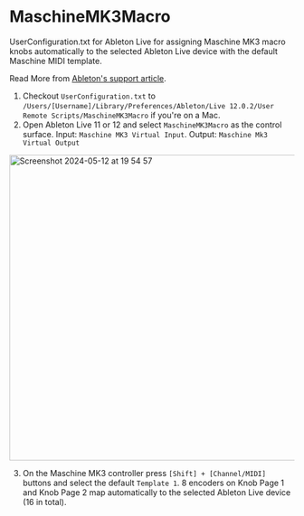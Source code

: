 # MaschineMK3Macro
UserConfiguration.txt for Ableton Live for assigning Maschine MK3 macro knobs automatically to the selected Ableton Live device with the default Maschine MIDI template.

Read More from [Ableton's support article](https://help.ableton.com/hc/en-us/articles/206240184-Creating-your-own-Control-Surface-script).

1. Checkout `UserConfiguration.txt` to `/Users/[Username]/Library/Preferences/Ableton/Live 12.0.2/User Remote Scripts/MaschineMK3Macro` if you're on a Mac.
2. Open Ableton Live 11 or 12 and select `MaschineMK3Macro` as the control surface. Input: `Maschine MK3 Virtual Input`. Output: `Maschine Mk3 Virtual Output` 

<img width="541" alt="Screenshot 2024-05-12 at 19 54 57" src="https://github.com/mkaivanto/MaschineMK3Macro/assets/47056934/b344089a-ca00-46cf-83ae-70902f433c62">

3. On the Maschine MK3 controller press `[Shift] + [Channel/MIDI]` buttons and select the default `Template 1`. 8 encoders on Knob Page 1 and Knob Page 2 map automatically to the selected Ableton Live device (16 in total).
